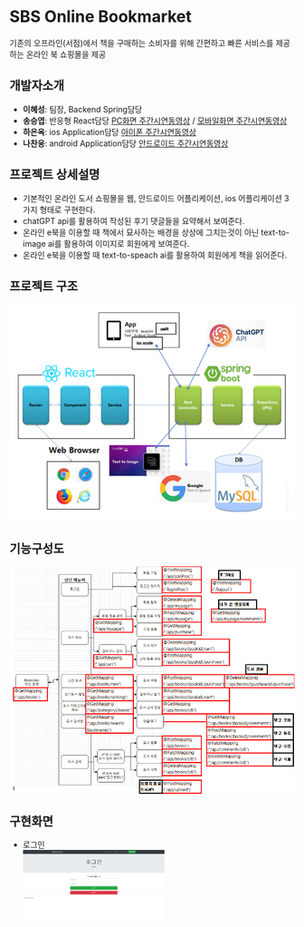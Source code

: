 # SBS Online Bookmarket
기존의 오프라인(서점)에서 책을 구매하는 소비자를 위해 간편하고 빠른 
서비스를 제공하는 온라인 북 쇼핑몰을 제공

## 개발자소개
+ **이혜성**: 팀장, Backend Spring담당
+ **송승엽**: 반응형 React담당 [PC화면 주간시연동영상](https://youtu.be/sjpvDSf6YvI) / [모바일화면 주간시연동영상](https://www.youtube.com/watch?v=uxyQck4kF7g)
+ **하은옥**: ios Application담당 [아이폰 주간시연동영상](https://youtu.be/j4eroFaMCKU)
+ **나찬웅**: android Application담당 [안드로이드 주간시연동영상](https://youtu.be/CmmwL0ND3zA?si=giIplmFsghhF10fg)

## 프로젝트 상세설명
+ 기본적인 온라인 도서 쇼핑몰을 웹, 안드로이드 어플리케이션, ios 어플리케이션 3가지 형태로 구현한다.
+ chatGPT api를 활용하여 작성된 후기 댓글들을 요약해서 보여준다.
+ 온라인 e북을 이용할 때 책에서 묘사하는 배경을 상상에 그치는것이 아닌 text-to-image ai를 활용하여 이미지로 회원에게 보여준다.
+ 온라인 e북을 이용할 때 text-to-speach ai를 활용하여 회원에게 책을 읽어준다.

## 프로젝트 구조
![프로젝트 구조](https://github.com/jihohyeseong/SBS/blob/main/image/%ED%94%84%EB%A1%9C%EC%A0%9D%ED%8A%B8%EA%B5%AC%EC%A1%B0.png)

## 기능구성도
![기능구성도](https://github.com/jihohyeseong/SBS/blob/main/image/%EC%8A%A4%ED%94%84%EB%A7%81%EB%B6%80%ED%8A%B8API.png)

## 구현화면
<ul>
    <li>로그인</li>
        <img src="https://github.com/jihohyeseong/SBS/blob/main/image/%EB%A1%9C%EA%B7%B8%EC%9D%B8.png" width="250">
</ul>

